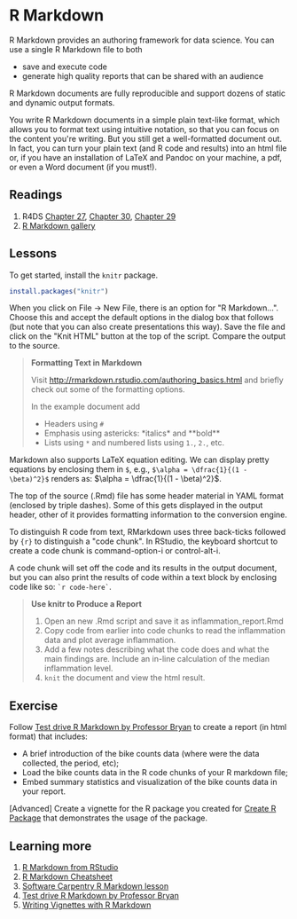 # R Markdown

R Markdown provides an authoring framework for data science. You can use a single R Markdown file to both

- save and execute code
- generate high quality reports that can be shared with an audience

R Markdown documents are fully reproducible and support dozens of static and dynamic output formats. 

You write R Markdown documents in a simple plain text-like format, which allows you to format text using intuitive notation, so that you can focus on the content you're writing. But you still get a well-formatted document out. In fact, you can turn your plain text (and R code and results) into an html file or, if you have an installation of LaTeX and Pandoc on your machine, a pdf, or even a Word document (if you must!).

## Readings

1. R4DS [Chapter 27](http://r4ds.had.co.nz/r-markdown.html), [Chapter 30](http://r4ds.had.co.nz/r-markdown-workflow.html), [Chapter 29](http://r4ds.had.co.nz/r-markdown-formats.html)
2. [R Markdown gallery](http://rmarkdown.rstudio.com/gallery.html)

## Lessons

To get started, install the `knitr` package.


```r
install.packages("knitr")
```

When you click on File -> New File, there is an option for "R Markdown...". Choose this and accept the default options in the dialog box that follows (but note that you can also create presentations this way). Save the file and click on the "Knit HTML" button at the top of the script. Compare the output to the source.

> **Formatting Text in Markdown**
>
> Visit <http://rmarkdown.rstudio.com/authoring_basics.html> and briefly check out some of the formatting options.
>
> In the example document add
>
> * Headers using `#`
> * Emphasis using astericks:  \*italics\* and \*\*bold\*\*
> * Lists using `*` and numbered lists using `1.`, `2.`, etc.

Markdown also supports LaTeX equation editing.
We can display pretty equations by enclosing them in `$`,
e.g., `$\alpha = \dfrac{1}{(1 - \beta)^2}$` renders as: $\alpha = \dfrac{1}{(1 - \beta)^2}$.

The top of the source (.Rmd) file has some header material in YAML format (enclosed by triple dashes).
Some of this gets displayed in the output header, other of it provides formatting information to the conversion engine.

To distinguish R code from text, RMarkdown uses three back-ticks followed by `{r}` to distinguish a "code chunk".
In RStudio, the keyboard shortcut to create a code chunk is command-option-i or control-alt-i.

A code chunk will set off the code and its results in the output document,
but you can also print the results of code within a text block by enclosing code like so: `` `r code-here` ``.

> **Use knitr to Produce a Report**
>
> 1. Open an new .Rmd script and save it as inflammation_report.Rmd
> 2. Copy code from earlier into code chunks to read the inflammation data and plot average inflammation.
> 3. Add a few notes describing what the code does and what the main findings are. Include an in-line calculation of the median inflammation level.
> 4. `knit` the document and view the html result.

## Exercise

Follow [Test drive R Markdown by Professor Bryan](http://stat545.com/block007_first-use-rmarkdown.html) to create a report (in html format) that includes:

- A brief introduction of the bike counts data (where were the data collected, the period, etc);
- Load the bike counts data in the R code chunks of your R markdown file;
- Embed summary statistics and visualization of the bike counts data in your report.

[Advanced] Create a vignette for the R package you created for [Create R Package](04-package.html) that demonstrates the usage of the package. 

## Learning more
1. [R Markdown from RStudio](http://rmarkdown.rstudio.com/lesson-1.html)
1. [R Markdown Cheatsheet](https://www.rstudio.com/wp-content/uploads/2015/02/rmarkdown-cheatsheet.pdf)
1. [Software Carpentry R Markdown lesson](http://swcarpentry.github.io/r-novice-gapminder/15-knitr-markdown/)
1. [Test drive R Markdown by Professor Bryan](http://stat545.com/block007_first-use-rmarkdown.html)
1. [Writing Vignettes with R Markdown](http://r-pkgs.had.co.nz/vignettes.html)
